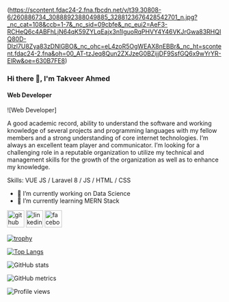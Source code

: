 (https://scontent.fdac24-2.fna.fbcdn.net/v/t39.30808-6/260886734_3088892388049885_3288123676428542701_n.jpg?_nc_cat=108&ccb=1-7&_nc_sid=09cbfe&_nc_eui2=AeF3-RCHeQ6c4ABFhLjN64qK59ZYLqEajx3n1lguoRqPHVY4Y46VKJrGwa83RHQIQ80D-Dlzl7U8Zya83zDNlGBO&_nc_ohc=eL4zoR5OgWEAX8nEBBr&_nc_ht=scontent.fdac24-2.fna&oh=00_AT-tzJeq8Qun2ZXJzeG0BZijjDF9SsfGQ6x9wYrYR-ElRw&oe=630B7FE8)
### Hi there 👋, I'm Takveer Ahmed
#### Web Developer
![Web Developer]

A good academic record, ability to understand the software and working knowledge of several projects and programming languages with my fellow members and a strong understanding of core internet technologies. I‘m always an excellent team player and communicator. I’m looking for a challenging role in a reputable organization to utilize my technical and management skills for the growth of the organization as well as to enhance my knowledge.

Skills: VUE JS / Laravel 8 / JS / HTML / CSS

- 🔭 I’m currently working on Data Science 
- 🌱 I’m currently learning MERN Stack 


[<img src='https://cdn.jsdelivr.net/npm/simple-icons@3.0.1/icons/github.svg' alt='github' height='40'>](https://github.com/https://github.com/takveer21)  [<img src='https://cdn.jsdelivr.net/npm/simple-icons@3.0.1/icons/linkedin.svg' alt='linkedin' height='40'>](https://www.linkedin.com/in/www.linkedin.com/in/takveer-ahmed-tareq/)  [<img src='https://cdn.jsdelivr.net/npm/simple-icons@3.0.1/icons/facebook.svg' alt='facebook' height='40'>](https://www.facebook.com/https://www.facebook.com/tareqahmed.tareq.7906)  

[![trophy](https://github-profile-trophy.vercel.app/?username=https://github.com/takveer21)](https://github.com/ryo-ma/github-profile-trophy)

[![Top Langs](https://github-readme-stats.vercel.app/api/top-langs/?username=https://github.com/takveer21)](https://github.com/anuraghazra/github-readme-stats)

![GitHub stats](https://github-readme-stats.vercel.app/api?username=https://github.com/takveer21&show_icons=true)  

![GitHub metrics](https://metrics.lecoq.io/https://github.com/takveer21)  

![Profile views](https://gpvc.arturio.dev/https://github.com/takveer21)  
